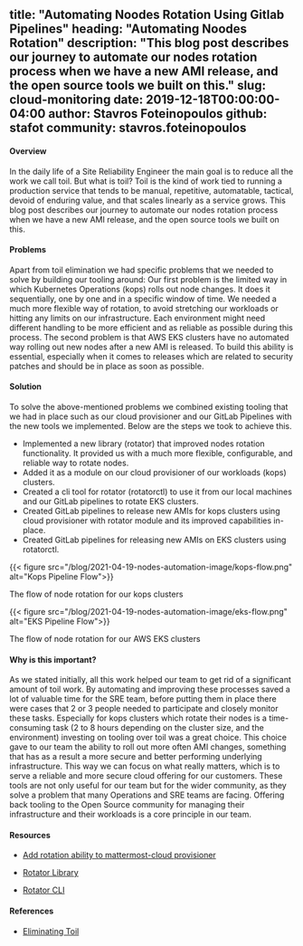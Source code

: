title: "Automating Noodes Rotation Using Gitlab Pipelines"
heading: "Automating Noodes Rotation"
description: "This blog post describes our journey to automate our nodes rotation process when we have a new AMI release, and the open source tools we built on this."
slug: cloud-monitoring
date: 2019-12-18T00:00:00-04:00
author: Stavros Foteinopoulos
github: stafot
community: stavros.foteinopoulos
---
#### Overview

In the daily life of a Site Reliability Engineer the main goal is to reduce all the work we call toil. But what is toil? Toil is the kind of work tied to running a production service that tends to be manual, repetitive, automatable, tactical, devoid of enduring value, and that scales linearly as a service grows.
This blog post describes our journey to automate our nodes rotation process when we have a new AMI release, and the open source tools we built on this.

#### Problems

Apart from toil elimination we had specific problems that we needed to solve by building our tooling around:
Our first problem is the limited way in which Kubernetes Operations (kops) rolls out node changes. It does it sequentially, one by one and in a specific window of time. We needed a much more flexible way of rotation, to avoid stretching our workloads or hitting any limits on our infrastructure. Each environment might need different handling to be more efficient and as reliable as possible during this process.
The second problem is that AWS EKS clusters have no automated way rolling out new nodes after a new AMI is released. To build this ability is essential, especially when it comes to releases which are related to security patches and should be in place as soon as possible.

#### Solution

To solve the above-mentioned problems we combined existing tooling that we had in place such as our cloud provisioner and our GitLab Pipelines with the new tools we implemented. Below are the steps we took to achieve this.
- Implemented a new library (rotator) that improved nodes rotation functionality. It provided us with a much more flexible, configurable, and reliable way to rotate nodes.
- Added it as a module on our cloud provisioner of our workloads (kops) clusters.
- Created a cli tool for rotator (rotatorctl) to use it from our local machines and our GitLab pipelines to rotate EKS clusters.
- Created GitLab  pipelines to release new AMIs for kops clusters using cloud provisioner with rotator module and its improved capabilities in-place.
- Created GitLab pipelines for releasing new AMIs on EKS clusters using rotatorctl.

{{< figure src="/blog/2021-04-19-nodes-automation-image/kops-flow.png" alt="Kops Pipeline Flow">}}

The flow of node rotation for our kops clusters

{{< figure src="/blog/2021-04-19-nodes-automation-image/eks-flow.png" alt="EKS Pipeline Flow">}}

The flow of node rotation for our AWS EKS clusters



#### Why is this important?

As we stated initially, all this work helped our team to get rid of a significant amount of toil work. By automating and improving these processes saved a lot of valuable time for the SRE team, before putting them in place there were cases that 2 or 3 people needed to participate and closely monitor these tasks. Especially for kops clusters which rotate their nodes  is a time-consuming task (2 to 8 hours depending on the cluster size, and the environment) investing on tooling over toil was a great choice. This choice gave to our team the ability to roll out more often AMI changes, something that has as a result a more secure and better performing underlying infrastructure.  This way we can focus on what really matters, which is to serve a reliable and more secure cloud offering for our customers.
These tools are not only useful for our team but for the wider community, as they solve a problem that many Operations and SRE teams are facing. Offering back tooling to the Open Source community for managing their infrastructure and their workloads is a core principle in our team.

#### Resources

- [Add rotation ability to mattermost-cloud provisioner](https://github.com/mattermost/mattermost-cloud/pull/423)
- [Rotator Library](https://github.com/mattermost/rotator)

- [Rotator CLI](https://github.com/mattermost/rotatorctl)

#### References

- [Eliminating Toil](https://sre.google/sre-book/eliminating-toil/)
